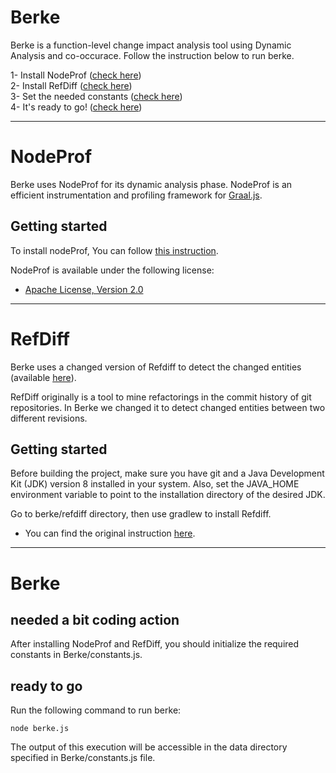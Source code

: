 # Berke
Berke is a function-level change impact analysis tool using Dynamic Analysis and co-occurace. Follow the instruction below to run berke.

1- Install NodeProf ([check here](#NodeProf)) \
2- Install RefDiff ([check here](#RefDiff))\
3- Set the needed constants ([check here](#needed))\
4- It's ready to go! ([check here](#ready)) 

------------------------------------------------------------

# NodeProf 
Berke uses NodeProf for its dynamic analysis phase. NodeProf is an efficient instrumentation and profiling framework for [Graal.js](https://github.com/graalvm/graaljs).

## Getting started

To install nodeProf, You can follow [this instruction](https://github.com/Haiyang-Sun/nodeprof.js.git). 

NodeProf is available under the following license:

* [Apache License, Version 2.0](http://www.apache.org/licenses/LICENSE-2.0)

------------------------------------------------------------
# RefDiff 
Berke uses a changed version of Refdiff to detect the changed entities (available [here](https://github.com/sadjad-tavakoli/RefDiff.git)).

RefDiff originally is a tool to mine refactorings in the commit history of git repositories. In Berke we changed it to detect changed entities between two different revisions.

## Getting started

Before building the project, make sure you have git and a Java Development Kit (JDK) version 8 installed in your system. Also, set the JAVA_HOME environment variable to point to the installation directory of the desired JDK.

Go to berke/refdiff directory, then use gradlew to install Refdiff. 

* You can find the original instruction [here](https://github.com/aserg-ufmg/RefDiff).

------------------------------------------------------------
# Berke

## needed a bit coding action

After installing NodeProf and RefDiff, you should initialize the required constants in Berke/constants.js.

## ready to go

Run the following command to run berke:
```
node berke.js
```

The output of this execution will be accessible in the data directory specified in Berke/constants.js file. 


